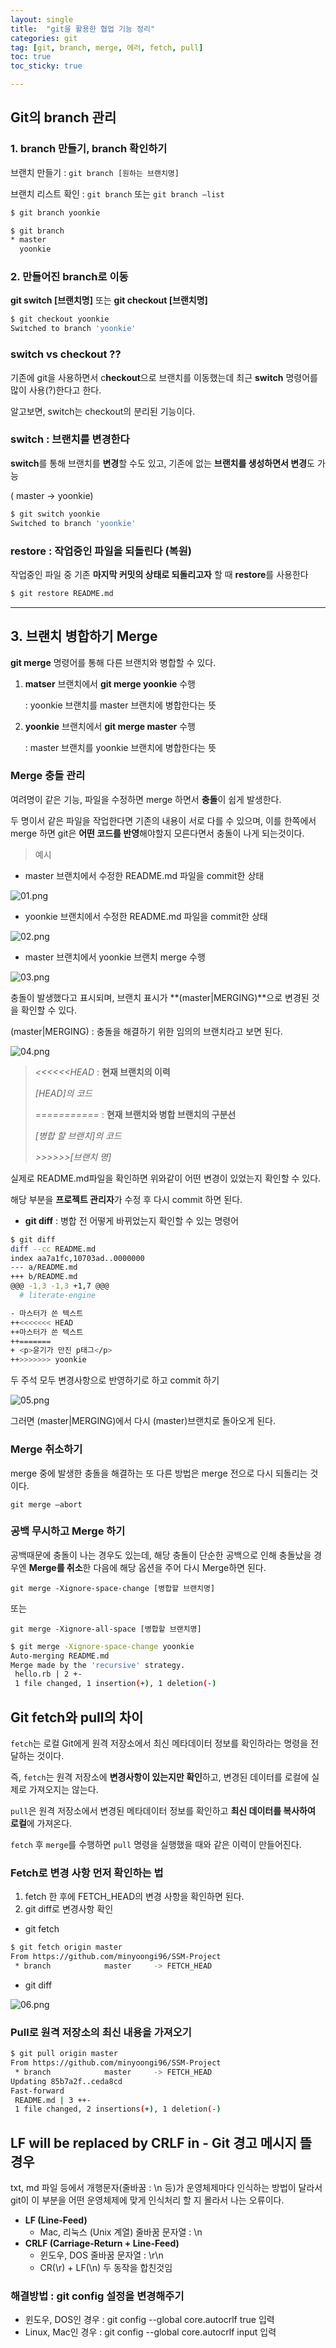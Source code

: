```yaml
---
layout: single
title:  "git을 활용한 협업 기능 정리"
categories: git
tag: [git, branch, merge, 에러, fetch, pull]
toc: true
toc_sticky: true

---
```


<head>
  <style>
    table.dataframe {
      white-space: normal;
      width: 100%;
      height: 240px;
      display: block;
      overflow: auto;
      font-family: Arial, sans-serif;
      font-size: 0.9rem;
      line-height: 20px;
      text-align: center;
      border: 0px !important;
    }

    table.dataframe th {
      text-align: center;
      font-weight: bold;
      padding: 8px;
    }

    table.dataframe td {
      text-align: center;
      padding: 8px;
    }

    table.dataframe tr:hover {
      background: #b8d1f3; 
    }

    .output_prompt {
      overflow: auto;
      font-size: 0.9rem;
      line-height: 1.45;
      border-radius: 0.3rem;
      -webkit-overflow-scrolling: touch;
      padding: 0.8rem;
      margin-top: 0;
      margin-bottom: 15px;
      font: 1rem Consolas, "Liberation Mono", Menlo, Courier, monospace;
      color: $code-text-color;
      border: solid 1px $border-color;
      border-radius: 0.3rem;
      word-break: normal;
      white-space: pre;
    }

  .dataframe tbody tr th:only-of-type {
      vertical-align: middle;
  }

  .dataframe tbody tr th {
      vertical-align: top;
  }

  .dataframe thead th {
      text-align: center !important;
      padding: 8px;
  }

  .page__content p {
      margin: 0 0 0px !important;
  }

  .page__content p > strong {
    font-size: 0.8rem !important;
  }

  </style>
</head>

## Git의 branch 관리

### 1. **branch 만들기, branch 확인하기**

브랜치 만들기 : `git branch [원하는 브랜치명]`

브랜치 리스트 확인 : `git branch` 또는 `git branch —list`

```bash
$ git branch yoonkie

$ git branch
* master
  yoonkie
```

### 2. 만들어진 branch로 이동

**git switch [브랜치명]** 또는 **git checkout [브랜치명]**

```bash
$ git checkout yoonkie
Switched to branch 'yoonkie'
```

### switch vs checkout ??

기존에 git을 사용하면서 c**heckout**으로 브랜치를 이동했는데 최근 **switch** 명령어를 많이 사용(?)한다고 한다.

알고보면, switch는 checkout의 분리된 기능이다.

### switch : 브랜치를 변경한다

**switch**를 통해 브랜치를 **변경**할 수도 있고, 기존에 없는 **브랜치를 생성하면서 변경**도 가능

( master → yoonkie)

```bash
$ git switch yoonkie
Switched to branch 'yoonkie'
```

### restore : 작업중인 파일을 되돌린다 (복원)

작업중인 파일 중 기존 **마지막 커밋의 상태로 되돌리고자** 할 때 **restore**를 사용한다

```bash
$ git restore README.md
```

---

## 3. 브랜치 병합하기 Merge

**git merge** 명령어를 통해 다른 브랜치와 병합할 수 있다.

1. **matser** 브랜치에서 **git merge yoonkie** 수행
    
    : yoonkie 브랜치를 master 브랜치에 병합한다는 뜻
    
2. **yoonkie** 브랜치에서 **git merge master** 수행
    
    : master 브랜치를 yoonkie 브랜치에 병합한다는 뜻
    

### Merge 충돌 관리

여려명이 같은 기능, 파일을 수정하면 merge 하면서 **충돌**이 쉽게 발생한다.

두 명이서 같은 파일을 작업한다면 기존의 내용이 서로 다를 수 있으며, 이를 한쪽에서 merge 하면 git은 **어떤 코드를 반영**해야할지 모른다면서 충돌이 나게 되는것이다.

> 예시
> 
- master 브랜치에서 수정한 README.md 파일을 commit한 상태

![01.png](/assets/images/git01/01.png)

- yoonkie 브랜치에서 수정한 README.md 파일을 commit한 상태

![02.png](/assets/images/git01/02.png)

- master 브랜치에서 yoonkie 브랜치 merge 수행

![03.png](/assets/images/git01/03.png)

충돌이 발생했다고 표시되며, 브랜치 표시가 **(master|MERGING)**으로 변경된 것을 확인할 수 있다.

(master|MERGING) : 충돌을 해결하기 위한 임의의 브랜치라고 보면 된다.

![04.png](/assets/images/git01/04.png)

> *<<<<<<HEAD*     : **현재 브랜치의 이력**
> 
> 
> *[HEAD]의 코드*
> 
> *===========*     : **현재 브랜치와 병합 브랜치의 구분선**
> 
> *[병합 할 브랜치]의 코드*
> 
> *>>>>>>[브랜치 명]*
> 

실제로 README.md파일을 확인하면 위와같이 어떤 변경이 있었는지 확인할 수 있다.

해당 부분을 **프로젝트 관리자**가 수정 후 다시 commit 하면 된다.

- **git diff** : 병합 전 어떻게 바뀌었는지 확인할 수 있는 명령어

```bash
$ git diff
diff --cc README.md
index aa7a1fc,10703ad..0000000
--- a/README.md
+++ b/README.md
@@@ -1,3 -1,3 +1,7 @@@
  # literate-engine

- 마스터가 쓴 텍스트
++<<<<<<< HEAD
++마스터가 쓴 텍스트
++=======
+ <p>윤기가 만진 p태그</p>
++>>>>>>> yoonkie
```

두 주석 모두 변경사항으로 반영하기로 하고 commit 하기

![05.png](/assets/images/git01/05.png)

그러면 (master|MERGING)에서 다시 (master)브랜치로 돌아오게 된다.

### Merge 취소하기

merge 중에 발생한 충돌을 해결하는 또 다른 방법은 merge 전으로 다시 되돌리는 것이다.

`git merge —abort`

### 공백 무시하고 Merge 하기

공백때문에 충돌이 나는 경우도 있는데, 해당 충돌이 단순한 공백으로 인해 충돌났을 경우엔 **Merge를 취소**한 다음에 해당 옵션을 주어 다시 Merge하면 된다.

`git merge -Xignore-space-change [병합할 브랜치명]`

또는

`git merge -Xignore-all-space [병합할 브랜치명]`

```bash
$ git merge -Xignore-space-change yoonkie
Auto-merging README.md
Merge made by the 'recursive' strategy.
 hello.rb | 2 +-
 1 file changed, 1 insertion(+), 1 deletion(-)
```

## Git fetch와 pull의 차이

`fetch`는 로컬 Git에게 원격 저장소에서 최신 메타데이터 정보를 확인하라는 명령을 전달하는 것이다. 

즉, `fetch`는 원격 저장소에 **변경사항이 있는지만 확인**하고, 변경된 데이터를 로컬에 실제로 가져오지는 않는다.

`pull`은 원격 저장소에서 변경된 메타데이터 정보를 확인하고 **최신 데이터를 복사하여 로컬**에 가져온다.

`fetch` 후 `merge`를 수행하면 `pull` 명령을 실행했을 때와 같은 이력이 만들어진다.

### Fetch로 변경 사항 먼저 확인하는 법

1. fetch 한 후에 FETCH_HEAD의 변경 사항을 확인하면 된다.
2. git diff로 변경사항 확인
- git fetch

```bash
$ git fetch origin master
From https://github.com/minyoongi96/SSM-Project
 * branch            master     -> FETCH_HEAD
```

- git diff

![06.png](/assets/images/git01/06.png)

### Pull로 원격 저장소의 최신 내용을 가져오기

```bash
$ git pull origin master
From https://github.com/minyoongi96/SSM-Project
 * branch            master     -> FETCH_HEAD
Updating 85b7a2f..ceda8cd
Fast-forward
 README.md | 3 ++-
 1 file changed, 2 insertions(+), 1 deletion(-)
```

## LF will be replaced by CRLF in - Git 경고 메시지 뜰 경우

txt, md 파일 등에서 개행문자(줄바꿈 : \n 등)가 운영체제마다 인식하는 방법이 달라서 git이 이 부분을 어떤 운영체제에 맞게 인식처리 할 지 몰라서 나는 오류이다.

- **LF (Line-Feed)**
    - Mac, 리눅스 (Unix 계열) 줄바꿈 문자열 : \n
- **CRLF (Carriage-Return + Line-Feed)**
    - 윈도우, DOS 줄바꿈 문자열 : \r\n
    - CR(\r) + LF(\n) 두 동작을 합친것임

### 해결방법 :  git config 설정을 변경해주기

- 윈도우, DOS인 경우 : git config --global core.autocrlf true 입력
- Linux, Mac인 경우 : git config --global core.autocrlf input 입력